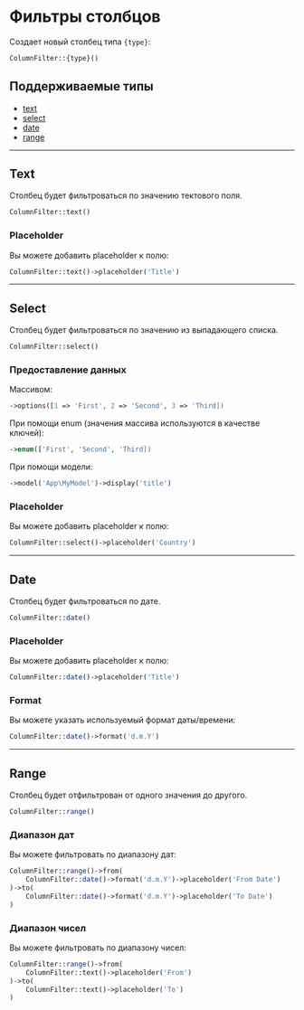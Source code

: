 # Фильтры столбцов

Создает новый столбец типа `{type}`:

```php
ColumnFilter::{type}()
```

## Поддерживаемые типы

 - [text](#text)
 - [select](#select)
 - [date](#date)
 - [range](#range)

-----
<a name="text"></a>
## Text

Столбец будет фильтроваться по значению тектового поля.

```php
ColumnFilter::text()
```

### Placeholder

Вы можете добавить placeholder к полю:
 
```php
ColumnFilter::text()->placeholder('Title')
```

-----
<a name="select"></a>
## Select

Столбец будет фильтроваться по значению из выпадающего списка.

```php
ColumnFilter::select()
```

### Предоставление данных

Массивом:

```php
->options([1 => 'First', 2 => 'Second', 3 => 'Third])
```

При помощи enum (значения массива используются в качестве ключей):

```php
->enum(['First', 'Second', 'Third])
```

При помощи модели:

```php
->model('App\MyModel')->display('title')
```

### Placeholder

Вы можете добавить placeholder к полю:
 
```php
ColumnFilter::select()->placeholder('Country')
```

-----
<a name="date"></a>
## Date

Столбец будет фильтроваться по дате.

```php
ColumnFilter::date()
```

### Placeholder

Вы можете добавить placeholder к полю:
 
```php
ColumnFilter::date()->placeholder('Title')
```

### Format

Вы можете указать используемый формат даты/времени:

```php
ColumnFilter::date()->format('d.m.Y')
```

-----
<a name="range"></a>
## Range

Столбец будет отфильтрован от одного значения до другого.

```php
ColumnFilter::range()
```

### Диапазон дат

Вы можете фильтровать по диапазону дат:
 
```php
ColumnFilter::range()->from(
	ColumnFilter::date()->format('d.m.Y')->placeholder('From Date')
)->to(
	ColumnFilter::date()->format('d.m.Y')->placeholder('To Date')
)
```

### Диапазон чисел

Вы можете фильтровать по диапазону чисел:

```php
ColumnFilter::range()->from(
	ColumnFilter::text()->placeholder('From')
)->to(
	ColumnFilter::text()->placeholder('To')
)
```